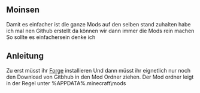 ## Moinsen
Damit es einfacher ist die ganze Mods auf den selben stand zuhalten habe ich mal nen Github erstellt da können wir dann immer die Mods rein machen
So sollte es einfachersein denke ich

## Anleitung
Zu erst müsst ihr [Forge](https://files.minecraftforge.net/net/minecraftforge/forge/index_1.20.1.html) installieren 
Und dann müsst ihr eignetlich nur noch den Download von Gitbhub in den Mod Ordner ziehen. 
Der Mod ordner leigt in der Regel unter %APPDATA%\.minecraft\mods
